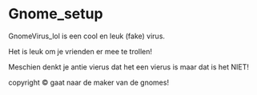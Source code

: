 # Gnome_setup
GnomeVirus_lol is een cool en leuk (fake) virus.

Het is leuk om je vrienden er mee te trollen!

Meschien denkt je antie vierus dat het een vierus is maar dat is het NIET!



copyright © gaat naar de maker van de gnomes!
